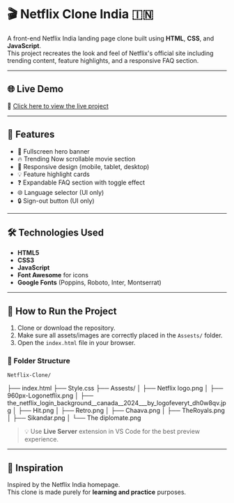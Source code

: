 # 🎬 Netflix Clone India 🇮🇳

A front-end Netflix India landing page clone built using **HTML**, **CSS**, and **JavaScript**.  
This project recreates the look and feel of Netflix's official site including trending content, feature highlights, and a responsive FAQ section.

---

## 🌐 Live Demo

🔗 [Click here to view the live project](https://your-live-demo-link.com)


---

## 🌟 Features

- 🎥 Fullscreen hero banner
- 🔥 Trending Now scrollable movie section
- 📱 Responsive design (mobile, tablet, desktop)
- 💡 Feature highlight cards
- ❓ Expandable FAQ section with toggle effect
- 🌐 Language selector (UI only)
- 🔒 Sign-out button (UI only)

---

## 🛠️ Technologies Used

- **HTML5**
- **CSS3**
- **JavaScript**
- **Font Awesome** for icons
- **Google Fonts** (Poppins, Roboto, Inter, Montserrat)

---

## 🚀 How to Run the Project

1. Clone or download the repository.
2. Make sure all assets/images are correctly placed in the `Assests/` folder.
3. Open the `index.html` file in your browser.

### 📁 Folder Structure

    Netflix-Clone/
├── index.html
├── Style.css
├── Assests/
│ ├── Netflix logo.png
│ ├── 960px-Logonetflix.png
│ ├── the_netflix_login_background__canada__2024___by_logofeveryt_dh0w8qv.jpg
│ ├── Hit.png
│ ├── Retro.png
│ ├── Chaava.png
│ ├── TheRoyals.png
│ ├── Sikandar.png
│ └── The diplomate.png


> 💡 Use **Live Server** extension in VS Code for the best preview experience.

---

## 🧠 Inspiration

Inspired by the Netflix India homepage.  
This clone is made purely for **learning and practice** purposes.






